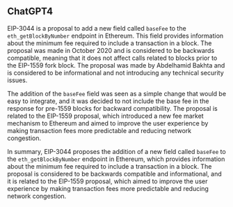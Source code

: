 ## ChatGPT4

EIP-3044 is a proposal to add a new field called `baseFee` to the `eth_getBlockByNumber` endpoint in Ethereum. This field provides information about the minimum fee required to include a transaction in a block. The proposal was made in October 2020 and is considered to be backwards compatible, meaning that it does not affect calls related to blocks prior to the EIP-1559 fork block. The proposal was made by Abdelhamid Bakhta and is considered to be informational and not introducing any technical security issues.

The addition of the `baseFee` field was seen as a simple change that would be easy to integrate, and it was decided to not include the base fee in the response for pre-1559 blocks for backward compatibility. The proposal is related to the EIP-1559 proposal, which introduced a new fee market mechanism to Ethereum and aimed to improve the user experience by making transaction fees more predictable and reducing network congestion.

In summary, EIP-3044 proposes the addition of a new field called `baseFee` to the `eth_getBlockByNumber` endpoint in Ethereum, which provides information about the minimum fee required to include a transaction in a block. The proposal is considered to be backwards compatible and informational, and it is related to the EIP-1559 proposal, which aimed to improve the user experience by making transaction fees more predictable and reducing network congestion.
